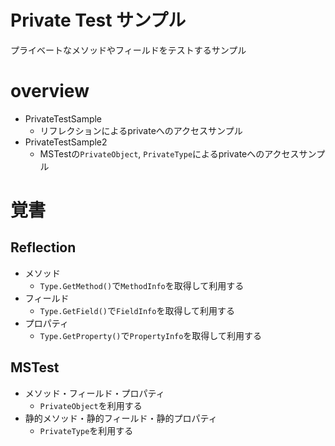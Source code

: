 # Private Test サンプル

プライベートなメソッドやフィールドをテストするサンプル

# overview

- PrivateTestSample
    - リフレクションによるprivateへのアクセスサンプル
- PrivateTestSample2
    - MSTestの`PrivateObject`, `PrivateType`によるprivateへのアクセスサンプル

# 覚書

## Reflection

- メソッド
    - `Type.GetMethod()`で`MethodInfo`を取得して利用する
- フィールド
    - `Type.GetField()`で`FieldInfo`を取得して利用する
- プロパティ
    - `Type.GetProperty()`で`PropertyInfo`を取得して利用する

## MSTest

- メソッド・フィールド・プロパティ
    - `PrivateObject`を利用する
- 静的メソッド・静的フィールド・静的プロパティ
    - `PrivateType`を利用する
